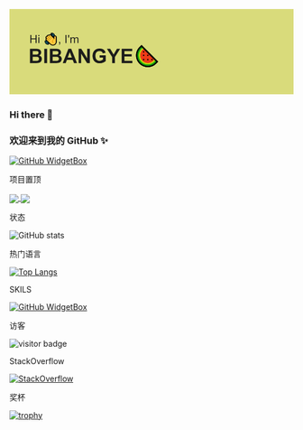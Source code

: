 

![下载](assets/下载.png)
### Hi there 👋
### 欢迎来到我的 GitHub ✨
[![GitHub WidgetBox](https://github-widgetbox.vercel.app/api/profile?username=BIBANGYE&theme=nautilus&data=followers,repositories,stars,commits)](https://github.com/Jurredr/github-widgetbox)

项目置顶

<!--
[![Readme Card](https://github-readme-stats.vercel.app/api/pin/?username=BIBANGYE&repo=WEBUSB)](https://github.com/BIBANGYE/WEBUSB)


[![Readme Card](https://github-readme-stats.vercel.app/api/pin/?username=BIBANGYE&repo=Git-Manual)](https://github.com/BIBANGYE/Git-Manual)
-->

<a href="https://github.com/BIBANGYE/WEBUSB">
  <img align="center" src="https://github-readme-stats.vercel.app/api/pin/?username=BIBANGYE&repo=WEBUSB" />
</a>
<a href="https://github.com/BIBANGYE/Git-Manual">
  <img align="center" src="https://github-readme-stats.vercel.app/api/pin/?username=BIBANGYE&repo=Git-Manual" />
</a>

状态

![GitHub stats](https://github-readme-stats.vercel.app/api?username=BIBANGYE&show_icons=true&theme=radical)



热门语言

[![Top Langs](https://github-readme-stats.vercel.app/api/top-langs/?username=BIBANGYE&layout=compact)](https://github.com/BIBANGYE/BIBANGYE)

SKILS

[![GitHub WidgetBox](https://github-widgetbox.vercel.app/api/skills?languages=js,ts,java,php,python,html,css,c,cpp,csharp,swift,rust,ruby,kotlin,erlang,dart,go,scala,elm,bash,r,xml,json,yaml,postgresql,mysql,haskell,powershell,lua,visualbasic,x86,arm,groovy,perl,solidity,fortran,sass,graphql,clojure,clojurescript,markdown)](https://github.com/Jurredr/github-widgetbox)

访客

![visitor badge](https://visitor-badge.glitch.me/badge?page_id=BIBANGYE.visitor-badge&left_color=red&right_color=green)

StackOverflow

[![StackOverflow](https://github-readme-stackoverflow.vercel.app/?userID=18323178&layout=compact&theme=light)](https://stackoverflow.com/users/18323178/bibangye)

奖杯

[![trophy](https://github-profile-trophy.vercel.app/?username=BIBANGYE)](https://github.com/ryo-ma/github-profile-trophy)



